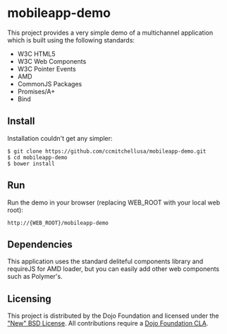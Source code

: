 # mobileapp-demo

This project provides a very simple demo of a multichannel application which is built using the following standards:

- W3C HTML5
- W3C Web Components 
- W3C Pointer Events
- AMD
- CommonJS Packages 
- Promises/A+ 
- Bind

## Install

Installation couldn't get any simpler:

    $ git clone https://github.com/ccmitchellusa/mobileapp-demo.git
    $ cd mobileapp-demo
    $ bower install

## Run

Run the demo in your browser (replacing WEB_ROOT with your local web root):

    http://{WEB_ROOT}/mobileapp-demo

## Dependencies
This application uses the standard deliteful components library and requireJS for AMD loader, but you can easily add other web components such as Polymer's.  

## Licensing

This project is distributed by the Dojo Foundation and licensed under the ["New" BSD License](https://github.com/dojo/dojo/blob/master/LICENSE#L13-L41).
All contributions require a [Dojo Foundation CLA](http://dojofoundation.org/about/claForm).

